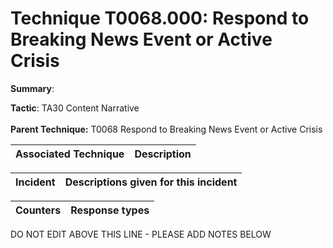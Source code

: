 # Technique T0068.000: Respond to Breaking News Event or Active Crisis

**Summary**: 

**Tactic**: TA30 Content Narrative <br><br>**Parent Technique:** T0068 Respond to Breaking News Event or Active Crisis


| Associated Technique | Description |
| --------- | ------------------------- |



| Incident | Descriptions given for this incident |
| -------- | -------------------- |



| Counters | Response types |
| -------- | -------------- |


DO NOT EDIT ABOVE THIS LINE - PLEASE ADD NOTES BELOW
